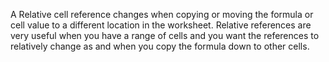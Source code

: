 A Relative cell reference changes when copying or moving the formula or cell value to a different location in the worksheet. Relative references are very useful when you have a range of cells and you want the references to relatively change as and when you copy the formula down to other cells.
